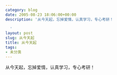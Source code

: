 ```yaml
---
category: blog
date: 2005-08-23 18:06:00+00:00
description: '从今天起，忘掉爱情，认真学习，专心考研！

  '
layout: post
slug: 从今天起
title: 从今天起
tags:
- 未分类
---
```


从今天起，忘掉爱情，认真学习，专心考研！
